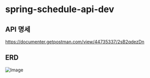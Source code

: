 # spring-schedule-api-dev

## API 명세
https://documenter.getpostman.com/view/44735337/2sB2qdezDn

## ERD
![Image](https://github.com/user-attachments/assets/7e330313-c431-445a-bd42-478271fb87e0)